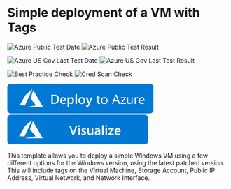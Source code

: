 # Simple deployment of a VM with Tags

![Azure Public Test Date](https://azurequickstartsservice.blob.core.windows.net/badges/101-vm-tags/PublicLastTestDate.svg)
![Azure Public Test Result](https://azurequickstartsservice.blob.core.windows.net/badges/101-vm-tags/PublicDeployment.svg)

![Azure US Gov Last Test Date](https://azurequickstartsservice.blob.core.windows.net/badges/101-vm-tags/FairfaxLastTestDate.svg)
![Azure US Gov Last Test Result](https://azurequickstartsservice.blob.core.windows.net/badges/101-vm-tags/FairfaxDeployment.svg)

![Best Practice Check](https://azurequickstartsservice.blob.core.windows.net/badges/101-vm-tags/BestPracticeResult.svg)
![Cred Scan Check](https://azurequickstartsservice.blob.core.windows.net/badges/101-vm-tags/CredScanResult.svg)

[![Deploy To Azure](https://raw.githubusercontent.com/Azure/azure-quickstart-templates/master/1-CONTRIBUTION-GUIDE/images/deploytoazure.svg?sanitize=true)](https://portal.azure.com/#create/Microsoft.Template/uri/https%3A%2F%2Fraw.githubusercontent.com%2FAzure%2Fazure-quickstart-templates%2Fmaster%2F101-vm-tags%2Fazuredeploy.json)
[![Visualize](https://raw.githubusercontent.com/Azure/azure-quickstart-templates/master/1-CONTRIBUTION-GUIDE/images/visualizebutton.svg?sanitize=true)](http://armviz.io/#/?load=https%3A%2F%2Fraw.githubusercontent.com%2FAzure%2Fazure-quickstart-templates%2Fmaster%2F101-vm-tags%2Fazuredeploy.json)

This template allows you to deploy a simple Windows VM using a few different
options for the Windows version, using the latest patched version. This will
include tags on the Virtual Machine, Storage Account, Public IP Address, Virtual
Network, and Network Interface.
